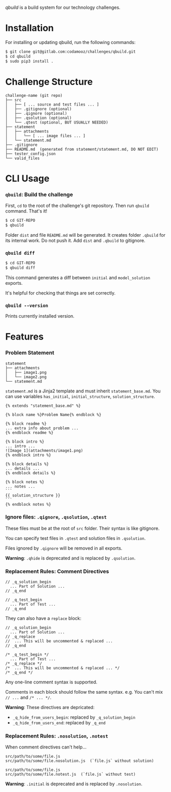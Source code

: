 *qbuild* is a build system for our technology challenges.

# Installation

For installing or updating qbuild, run the following commands:

```bash
$ git clone git@gitlab.com:codamooz/challenges/qbuild.git
$ cd qbuild
$ sudo pip3 install . 
```

# Challenge Structure

```
challenge-name (git repo)
├── src
│   ├── [ ... source and test files ... ]
│   ├── .gitignore (optional)
│   ├── .qignore (optional)
│   ├── .qsolution (optional)
│   └── .qtest (optional, BUT USUALLY NEEDED)
├── statement
│   ├── attachments
│   │   └── [ ... image files ... ]
│   └── statement.md
├── .gitignore
├── README.md  (generated from statement/statement.md, DO NOT EDIT)
├── tester_config.json
└── valid_files
```

# CLI Usage

### `qbuild`: Build the challenge

First, `cd` to the root of the challenge's git repository. Then run `qbuild` command. That's it!

```bash
$ cd GIT-REPO
$ qbuild
```

Folder `dist` and file `README.md` will be generated.
It creates folder `.qbuild` for its internal work.
Do not push it. Add `dist` and `.qbuild` to gitignore.

### `qbuild diff`

```bash
$ cd GIT-REPO
$ qbuild diff
```

This command generates a diff between
`initial` and `model_solution` exports.

It's helpful for checking that things are set correctly.

### `qbuild --version`

Prints currently installed version.


# Features

### Problem Statement

```
statement
├── attachments
│   ├── image1.png
│   └── image2.png
└── statement.md
```

`statement.md` is a Jinja2 template and must inherit `statement_base.md`.
You can use variables `has_initial`, `initial_structure`, `solution_structure`.

    {% extends "statement_base.md" %}
    
    {% block name %}Problem Name{% endblock %}
    
    {% block readme %}
    ... extra info about problem ...
    {% endblock readme %}
    
    {% block intro %}
    ... intro ...
    ![Image 1](attachments/image1.png)
    {% endblock intro %}
    
    {% block details %}
    ... details ...
    {% endblock details %}
    
    {% block notes %}
    ... notes ...
    ```
    {{ solution_structure }}
    ```
    {% endblock notes %}


### Ignore files: `.qignore`, `.qsolution`, `.qtest`

These files must be at the root of `src` folder.
Their syntax is like gitignore.

You can specify test files in `.qtest`
and solution files in `.qsolution`.

Files ignored by `.qignore` will be removed in all exports.

**Warning**: `.qhide` is deprecated and is replaced by `.qsolution`.

### Replacement Rules: Comment Directives

```
// _q_solution_begin
  ... Part of Solution ...
// _q_end

// _q_test_begin
  ... Part of Test ...
// _q_end
```

They can also have a `replace` block:

```
// _q_solution_begin
  ... Part of Solution ...
// _q_replace
//  ... This will be uncommented & replaced ...
// _q_end

/* _q_test_begin */
  ... Part of Test ...
/* _q_replace */
/*  ... This will be uncommented & replaced ... */
/* _q_end */
```

Any one-line comment syntax is supported.

Comments in each block should follow the same syntax.
e.g. You can't mix `// ...` and `/* ... */`.

**Warning**: These directives are depricated:

- `_q_hide_from_users_begin`: replaced by `_q_solution_begin`
- `_q_hide_from_users_end`: replaced by `_q_end`

### Replacement Rules: `.nosolution`, `.notest`

When comment directives can't help... 

```
src/path/to/some/file.js
src/path/to/some/file.nosolution.js  (`file.js` without solution)

src/path/to/some/file.js
src/path/to/some/file.notest.js  (`file.js` without test)
```

**Warning**: `.initial` is deprecated and is replaced by `.nosolution`.
